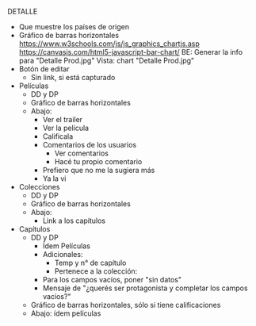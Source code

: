 DETALLE
- Que muestre los países de origen
- Gráfico de barras horizontales
	https://www.w3schools.com/js/js_graphics_chartjs.asp
	https://canvasjs.com/html5-javascript-bar-chart/
	BE: Generar la info para "Detalle Prod.jpg"
	Vista: chart "Detalle Prod.jpg"
- Botón de editar
	- Sin link, si está capturado
- Películas
	- DD  y DP
	- Gráfico de barras horizontales
	- Abajo: 
		- Ver el trailer
		- Ver la película
		- Calificala
		- Comentarios de los usuarios
			- Ver comentarios
			- Hacé tu propio comentario
		- Prefiero que no me la sugiera más
		- Ya la vi
- Colecciones
	- DD  y DP
	- Gráfico de barras horizontales
	- Abajo:
		- Link a los capítulos
- Capítulos
	- DD y DP
		- Ídem Películas
		- Adicionales:
			- Temp y n° de capítulo
			- Pertenece a la colección:
		- Para los campos vacíos, poner "sin datos"
		- Mensaje de "¿querés ser protagonista y completar los campos vacíos?"
	- Gráfico de barras horizontales, sólo si tiene calificaciones
	- Abajo: ídem películas
